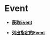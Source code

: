 # Event<a name="cce_02_0183"></a>

-   **[获取Event](获取Event.md)**  

-   **[列出指定的Event](列出指定的Event.md)**  


